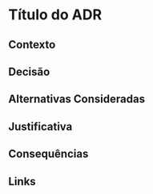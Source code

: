 # Título do ADR

## Contexto
<!-- Descreva brevemente o problema e as informações relevantes de fundo. Inclua por que essa decisão precisa ser tomada. -->

## Decisão
<!-- Declare claramente a decisão que foi tomada, incluindo detalhes específicos importantes para a implementação. -->

## Alternativas Consideradas
<!-- Liste as alternativas avaliadas antes de chegar à decisão, incluindo os prós e contras de cada uma. -->

## Justificativa
<!-- Explique por que a decisão escolhida foi feita, referenciando dados, argumentos ou princípios relevantes. -->

## Consequências
<!-- Detalhe as consequências dessa decisão, incluindo os aspectos positivos e os potenciais impactos negativos. -->

## Links
<!-- Forneça links para documentos de apoio, diagramas ou discussões relacionadas a essa decisão. -->